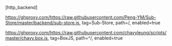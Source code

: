 [http_backend]

https://ghproxy.com/https://raw.githubusercontent.com/Peng-YM/Sub-Store/master/backend/sub-store.js, tag=Sub-Store, path=/, enabled=true

https://ghproxy.com/https://raw.githubusercontent.com/chavyleung/scripts/master/chavy.box.js, tag=BoxJS, path=^/, enabled=true
